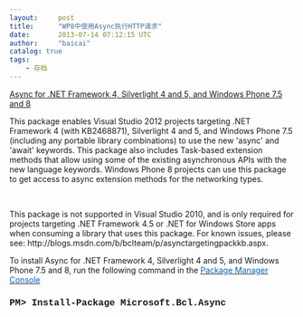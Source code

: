 ```yaml
---
layout:     post
title:      "WP8中使用Async执行HTTP请求"
date:       2013-07-14 07:12:15 UTC
author:     "baicai"
catalog: true
tags:
    - 存档
---
```


<p>
	<a href="https://nuget.org/packages/Microsoft.Bcl.Async" target="_blank">Async for .NET Framework 4, Silverlight 4 and 5, and Windows Phone 7.5 and 8</a>
</p>

<p>
	This package enables Visual Studio 2012 projects targeting .NET Framework 4 (with KB2468871), Silverlight 4 and 5, and Windows Phone 7.5 (including any portable library combinations) to use the new &#39;async&#39; and &#39;await&#39; keywords. This package also includes Task-based extension methods that allow using some of the existing asynchronous APIs with the new language keywords. Windows Phone 8 projects can use this package to get access to async extension methods for the networking types.
</p>

<p>
	&nbsp;
</p>

<p>
	This package is not supported in Visual Studio 2010, and is only required for projects targeting .NET Framework 4.5 or .NET for Windows Store apps when consuming a library that uses this package. For known issues, please see: http://blogs.msdn.com/b/bclteam/p/asynctargetingpackkb.aspx.
</p>

<p>
	To install Async for .NET Framework 4, Silverlight 4 and 5, and Windows Phone 7.5 and 8, run the following command in the <a href="http://docs.nuget.org/docs/start-here/using-the-package-manager-console"><font color="#0066cc"> Package Manager Console</font></a>
</p>

<h3>
	<font face="Courier New">PM&gt; Install-Package Microsoft.Bcl.Async </font>
</h3>